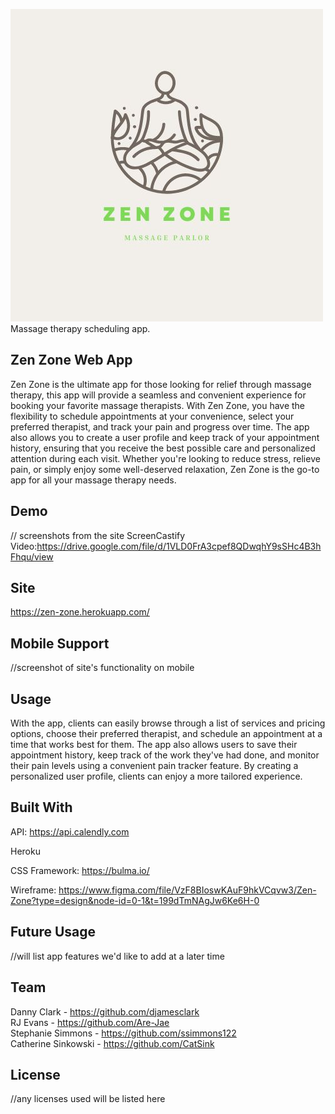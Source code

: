 
![Zen Zone Logo](public/images/ZenZone.jpg)
Massage therapy scheduling app.

## Zen Zone Web App

Zen Zone is the ultimate app for those looking for relief through massage therapy, this app will provide a seamless and convenient experience for booking your favorite massage therapists. With Zen Zone, you have the flexibility to schedule appointments at your convenience, select your preferred therapist, and track your pain and progress over time. The app also allows you to create a user profile and keep track of your appointment history, ensuring that you receive the best possible care and personalized attention during each visit. Whether you're looking to reduce stress, relieve pain, or simply enjoy some well-deserved relaxation, Zen Zone is the go-to app for all your massage therapy needs.

## Demo

// screenshots from the site
ScreenCastify Video:<https://drive.google.com/file/d/1VLD0FrA3cpef8QDwqhY9sSHc4B3hFhqu/view>

## Site

<https://zen-zone.herokuapp.com/>

## Mobile Support

//screenshot of site's functionality on mobile

## Usage

 With the app, clients can easily browse through a list of services and pricing options, choose their preferred therapist, and schedule an appointment at a time that works best for them. The app also allows users to save their appointment history, keep track of the work they've had done, and monitor their pain levels using a convenient pain tracker feature. By creating a personalized user profile, clients can enjoy a more tailored experience.

## Built With

API: <https://api.calendly.com>

Heroku

CSS Framework: <https://bulma.io/>

Wireframe: <https://www.figma.com/file/VzF8BIoswKAuF9hkVCqvw3/Zen-Zone?type=design&node-id=0-1&t=199dTmNAgJw6Ke6H-0>

## Future Usage

//will list app features we'd like to add at a later time

## Team

Danny Clark - <https://github.com/djamesclark> <br>
RJ Evans - <https://github.com/Are-Jae> <br>
Stephanie Simmons - <https://github.com/ssimmons122> <br>
Catherine Sinkowski - <https://github.com/CatSink> <br>

## License

//any licenses used will be listed here
